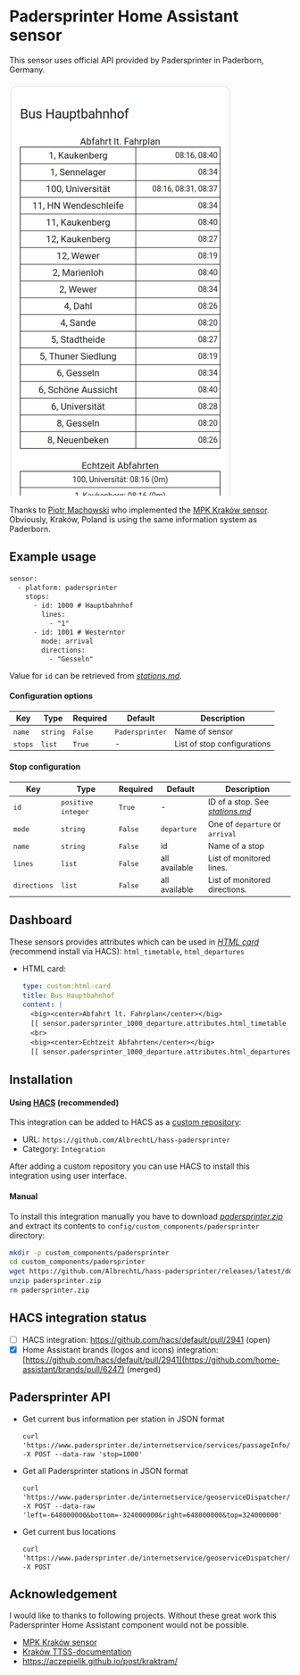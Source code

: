 # Padersprinter Home Assistant sensor

This sensor uses official API provided by Padersprinter in Paderborn, Germany.

![Padersprinter Hauptbahnhof stop HTML card](screenshots/pb_hauptbahnhof_htmlcard.png)

Thanks to [Piotr Machowski](https://github.com/PiotrMachowski) who implemented the [MPK Kraków sensor](https://github.com/PiotrMachowski/Home-Assistant-custom-components-MPK-KR). Obviously, Kraków, Poland is using the same information system as Paderborn. 


## Example usage

```
sensor:
  - platform: padersprinter
    stops:
      - id: 1000 # Hauptbahnhof
        lines:
          - "1"
      - id: 1001 # Westerntor
        mode: arrival
        directions:
          - "Gesseln"
```
Value for `id` can be retrieved from [*stations.md*](https://github.com/AlbrechtL/hass-padersprinter/blob/master/stations.md).


#### Configuration options

| Key | Type | Required | Default | Description |
| --- | --- | --- | --- | --- |
| `name` | `string` | `False` | `Padersprinter` | Name of sensor |
| `stops` | `list` | `True` | - | List of stop configurations |

#### Stop configuration

| Key | Type | Required | Default | Description |
| --- | --- | --- | --- | --- |
| `id` | `positive integer` | `True` | - | ID of a stop. See [*stations.md*](https://github.com/AlbrechtL/hass-padersprinter/blob/master/stations.md) |
| `mode` | `string` | `False` | `departure` | One of `departure` or `arrival` |
| `name` | `string` | `False` | id | Name of a stop |
| `lines` | `list` | `False` | all available | List of monitored lines. |
| `directions` | `list` | `False` | all available | List of monitored directions. |

## Dashboard

These sensors provides attributes which can be used in [*HTML card*](https://github.com/PiotrMachowski/Home-Assistant-Lovelace-HTML-card) (recommend install via HACS): `html_timetable`, `html_departures`
  * HTML card:
    ```yaml
    type: custom:html-card
    title: Bus Hauptbahnhof
    content: |
      <big><center>Abfahrt lt. Fahrplan</center></big>
      [[ sensor.padersprinter_1000_departure.attributes.html_timetable ]]
      <br>
      <big><center>Echtzeit Abfahrten</center></big>
      [[ sensor.padersprinter_1000_departure.attributes.html_departures ]]
    ```

## Installation

#### Using [HACS](https://hacs.xyz/) (recommended)

This integration can be added to HACS as a [custom repository](https://hacs.xyz/docs/faq/custom_repositories):
* URL: `https://github.com/AlbrechtL/hass-padersprinter`
* Category: `Integration`

After adding a custom repository you can use HACS to install this integration using user interface.

#### Manual

To install this integration manually you have to download [*padersprinter.zip*](https://github.com/AlbrechtL/hass-padersprinter/releases/latest/download/padersprinter.zip) and extract its contents to `config/custom_components/padersprinter` directory:
```bash
mkdir -p custom_components/padersprinter
cd custom_components/padersprinter
wget https://github.com/AlbrechtL/hass-padersprinter/releases/latest/download/padersprinter.zip
unzip padersprinter.zip
rm padersprinter.zip
```

## HACS integration status
* [ ] HACS integration: https://github.com/hacs/default/pull/2941 (open)
* [x] Home Assistant brands (logos and icons) integration: [https://github.com/hacs/default/pull/2941](https://github.com/home-assistant/brands/pull/6247) (merged)

## Padersprinter API

* Get current bus information per station in JSON format
  ```
  curl 'https://www.padersprinter.de/internetservice/services/passageInfo/stopPassages/stop' -X POST --data-raw 'stop=1000'
  ```

* Get all Padersprinter stations in JSON format
  ```
  curl 'https://www.padersprinter.de/internetservice/geoserviceDispatcher/services/stopinfo/stops' -X POST --data-raw 'left=-648000000&bottom=-324000000&right=648000000&top=324000000'
  ```

* Get current bus locations
  ```
  curl 'https://www.padersprinter.de/internetservice/geoserviceDispatcher/services/vehicleinfo/vehicles' -X POST
  ```

## Acknowledgement

I would like to thanks to following projects. Without these great work this Padersprinter Home Assistant component would not be possible.
* [MPK Kraków sensor](https://github.com/PiotrMachowski/Home-Assistant-custom-components-MPK-KR)
* [Kraków TTSS-documentation](https://github.com/Delay-Team/Cracow-Public-Transport-Dashboard/wiki/TTSS-documentation)
* https://aczepielik.github.io/post/kraktram/

